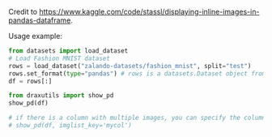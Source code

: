 Credit to https://www.kaggle.com/code/stassl/displaying-inline-images-in-pandas-dataframe.

Usage example:
```python
from datasets import load_dataset
# Load Fashion MNIST dataset
rows = load_dataset("zalando-datasets/fashion_mnist", split="test")
rows.set_format(type="pandas") # rows is a datasets.Dataset object from Hugging Face
df = rows[:]

from draxutils import show_pd
show_pd(df)

# if there is a column with multiple images, you can specify the column name
# show_pd(df, imglist_key='mycol')
```